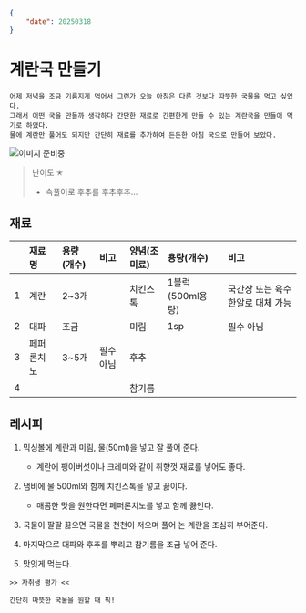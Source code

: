 ```json
{
    "date": 20250318
}
```

# 계란국 만들기

```
어제 저녁을 조금 기름지게 먹어서 그런가 오늘 아침은 다른 것보다 따뜻한 국물을 먹고 싶었다.
그래서 어떤 국을 만들까 생각하다 간단한 재료로 간편한게 만들 수 있는 계란국을 만들어 먹기로 하였다.
물에 계란만 풀어도 되지만 간단히 재료를 추가하여 든든한 아침 국으로 만들어 보았다.
```

![이미지 준비중](<../../_assets/img/이미지 준비중.png>)

> 난이도 ✭
> - 속풀이로 후추를 후추후추...



## 재료
||재료명|용량(개수)|비고|양념(조미료)|용량(개수)|비고|
|:-:|:--|:--|:--|:--|:--|:--|
|1|계란|2~3개||치킨스톡|1블럭(500ml용량)|국간장 또는 육수 한알로 대체 가능|
|2|대파|조금||미림|1sp|필수 아님|
|3|페퍼론치노|3~5개|필수 아님|후추|||
|4||||참기름|||



## 레시피
1. 믹싱볼에 계란과 미림, 물(50ml)을 넣고 잘 풀어 준다.
    - 계란에 팽이버섯이나 크레미와 같이 취향껏 재료를 넣어도 좋다.

2. 냄비에 물 500ml와 함께 치킨스톡을 넣고 끓이다.
    - 매콤한 맛을 원한다면 페퍼론치노를 넣고 함께 끓인다.

3. 국물이 팔팔 끓으면 국물을 천천이 저으며 풀어 논 계란을 조심히 부어준다.

4. 마지막으로 대파와 후추를 뿌리고 참기름을 조금 넣어 준다.

5. 맛잇게 먹는다.


~~~
>> 자취생 평가 <<

간단히 따뜻한 국물을 원할 때 픽!
~~~